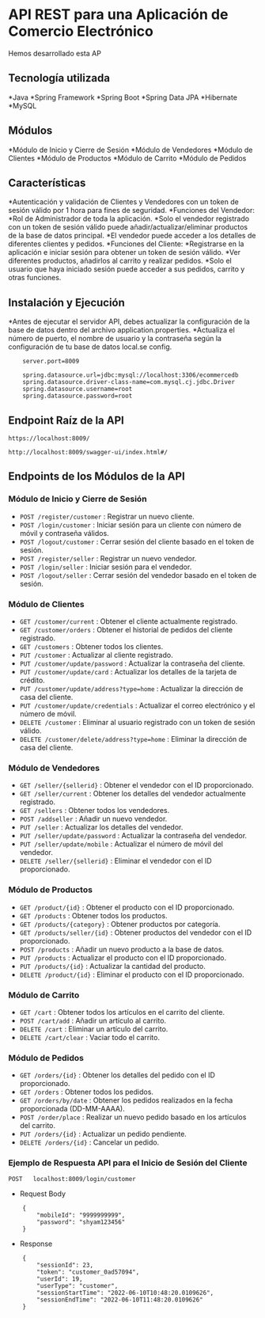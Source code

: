 # API REST para una Aplicación de Comercio Electrónico
Hemos desarrollado esta AP

## Tecnología utilizada
*Java
*Spring Framework
*Spring Boot
*Spring Data JPA
*Hibernate
*MySQL

## Módulos
*Módulo de Inicio y Cierre de Sesión
*Módulo de Vendedores
*Módulo de Clientes
*Módulo de Productos
*Módulo de Carrito
*Módulo de Pedidos
## Características
*Autenticación y validación de Clientes y Vendedores con un token de sesión válido por 1 hora para fines de seguridad.
*Funciones del Vendedor:
   *Rol de Administrador de toda la aplicación.
   *Solo el vendedor registrado con un token de sesión válido puede añadir/actualizar/eliminar productos de la base de datos principal.
   *El vendedor puede acceder a los detalles de diferentes clientes y pedidos.
*Funciones del Cliente:
   *Registrarse en la aplicación e iniciar sesión para obtener un token de sesión válido.
   *Ver diferentes productos, añadirlos al carrito y realizar pedidos.
   *Solo el usuario que haya iniciado sesión puede acceder a sus pedidos, carrito y otras funciones.


## Instalación y Ejecución
*Antes de ejecutar el servidor API, debes actualizar la configuración de la base de datos dentro del archivo application.properties.
*Actualiza el número de puerto, el nombre de usuario y la contraseña según la configuración de tu base de datos local.se config.

```
    server.port=8009

    spring.datasource.url=jdbc:mysql://localhost:3306/ecommercedb
    spring.datasource.driver-class-name=com.mysql.cj.jdbc.Driver
    spring.datasource.username=root
    spring.datasource.password=root

```

## Endpoint Raíz de la API

`https://localhost:8009/`

`http://localhost:8009/swagger-ui/index.html#/`


## Endpoints de los Módulos de la API

### Módulo de Inicio y Cierre de Sesión
* `POST /register/customer` : Registrar un nuevo cliente.
* `POST /login/customer` : Iniciar sesión para un cliente con número de móvil y contraseña válidos.
* `POST /logout/customer` : Cerrar sesión del cliente basado en el token de sesión.
* `POST /register/seller` : Registrar un nuevo vendedor.
* `POST /login/seller` : Iniciar sesión para el vendedor.
* `POST /logout/seller` : Cerrar sesión del vendedor basado en el token de sesión.


### Módulo de Clientes
* `GET /customer/current` : Obtener el cliente actualmente registrado.
* `GET /customer/orders` : Obtener el historial de pedidos del cliente registrado.
* `GET /customers` : Obtener todos los clientes.
* `PUT /customer` : Actualizar al cliente registrado.
* `PUT /customer/update/password` : Actualizar la contraseña del cliente.
* `PUT /customer/update/card` : Actualizar los detalles de la tarjeta de crédito.
* `PUT /customer/update/address?type=home` : Actualizar la dirección de casa del cliente.
* `PUT /customer/update/credentials` : Actualizar el correo electrónico y el número de móvil.
* `DELETE /customer` : Eliminar al usuario registrado con un token de sesión válido.
* `DELETE /customer/delete/address?type=home` : Eliminar la dirección de casa del cliente.


### Módulo de Vendedores

* `GET /seller/{sellerid}` : Obtener el vendedor con el ID proporcionado.
* `GET /seller/current` : Obtener los detalles del vendedor actualmente registrado.
* `GET /sellers` : Obtener todos los vendedores.
* `POST /addseller` : Añadir un nuevo vendedor.
* `PUT /seller` : Actualizar los detalles del vendedor.
* `PUT /seller/update/password` : Actualizar la contraseña del vendedor.
* `PUT /seller/update/mobile` : Actualizar el número de móvil del vendedor.
* `DELETE /seller/{sellerid}` : Eliminar el vendedor con el ID proporcionado.


### Módulo de Productos

* `GET /product/{id}` : Obtener el producto con el ID proporcionado.
* `GET /products` : Obtener todos los productos.
* `GET /products/{category}` : Obtener productos por categoría.
* `GET /products/seller/{id}` : Obtener productos del vendedor con el ID proporcionado.
* `POST /products` : Añadir un nuevo producto a la base de datos.
* `PUT /products` : Actualizar el producto con el ID proporcionado.
* `PUT /products/{id}` : Actualizar la cantidad del producto.
* `DELETE /product/{id}` : Eliminar el producto con el ID proporcionado.


### Módulo de Carrito

* `GET /cart` : Obtener todos los artículos en el carrito del cliente.
* `POST /cart/add` : Añadir un artículo al carrito.
* `DELETE /cart` : Eliminar un artículo del carrito.
* `DELETE /cart/clear` : Vaciar todo el carrito.


### Módulo de Pedidos
* `GET /orders/{id}` : Obtener los detalles del pedido con el ID proporcionado.
* `GET /orders` : Obtener todos los pedidos.
* `GET /orders/by/date` : Obtener los pedidos realizados en la fecha proporcionada (DD-MM-AAAA).
* `POST /order/place` : Realizar un nuevo pedido basado en los artículos del carrito.
* `PUT /orders/{id}` : Actualizar un pedido pendiente.
* `DELETE /orders/{id}` : Cancelar un pedido.


### Ejemplo de Respuesta API para el Inicio de Sesión del Cliente

`POST   localhost:8009/login/customer`

* Request Body

```
    {
        "mobileId": "9999999999",
        "password": "shyam123456"
    }
```

* Response

```
    {
        "sessionId": 23,
        "token": "customer_0ad57094",
        "userId": 19,
        "userType": "customer",
        "sessionStartTime": "2022-06-10T10:48:20.0109626",
        "sessionEndTime": "2022-06-10T11:48:20.0109626"
    }
```
